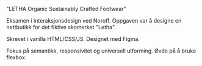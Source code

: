 "LETHA Organic Sustainably Crafted Footwear"

Eksamen i interaksjonsdesign ved Noroff. 
Oppgaven var å designe en nettbutikk for det fiktive skomerket "Letha".

Skrevet i vanilla HTML/CSS/JS.
Designet med Figma.

Fokus på semantikk, responsivitet og universell utforming.
Øvde på å bruke flexbox.
